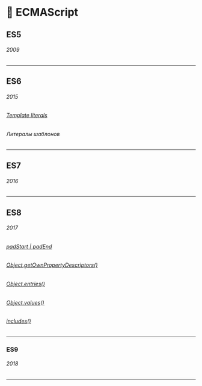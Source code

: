 # :open_file_folder: ECMAScript
## ES5
###### 2009
***
## ES6
###### 2015
###### [Template literals](Strings-methods#mortar_board-%D0%9F%D0%B5%D1%80%D0%B5%D0%BC%D0%B5%D0%BD%D0%BD%D1%8B%D0%B5-%D0%B2-%D0%BB%D0%B8%D1%82%D0%B5%D1%80%D0%B0%D0%BB%D0%B0%D1%85)
###### Литералы шаблонов

***
## ES7
###### 2016
***
## ES8
###### 2017
###### [padStart | padEnd](Strings-methods#mortar_board-padstart--padend)
###### []()
###### [Object.getOwnPropertyDescriptors()](Object-static-props#mortar_board-objectgetownpropertydescriptors)
###### [Object.entries()](Object-static-props#mortar_board-objectentries)
###### [Object.values()](Object-static-props#mortar_board-objectvalues)
###### [includes()](Array-methods#9)
***
### ES9
###### 2018
***